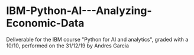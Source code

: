 # IBM-Python-AI---Analyzing-Economic-Data
Deliverable for the IBM course "Python for AI and analytics", graded with a 10/10, performed on the 31/12/19 by Andres Garcia
